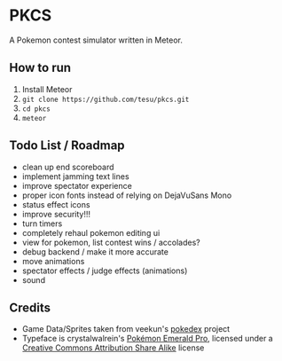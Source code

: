 # PKCS
A Pokemon contest simulator written in Meteor.

## How to run
1. Install Meteor
2. `git clone https://github.com/tesu/pkcs.git`
3. `cd pkcs`
4. `meteor`

## Todo List / Roadmap
* clean up end scoreboard
* implement jamming text lines
* improve spectator experience
* proper icon fonts instead of relying on DejaVuSans Mono
* status effect icons
* improve security!!!
* turn timers
* completely rehaul pokemon editing ui
* view for pokemon, list contest wins / accolades?
* debug backend / make it more accurate
* move animations
* spectator effects / judge effects (animations)
* sound

## Credits
* Game Data/Sprites taken from veekun's [pokedex](https://github.com/veekun/pokedex) project
* Typeface is crystalwalrein's [Pokémon Emerald Pro](https://fontstruct.com/fontstructions/show/832818), licensed under a [Creative Commons Attribution Share Alike](http://creativecommons.org/licenses/by-sa/3.0/) license

